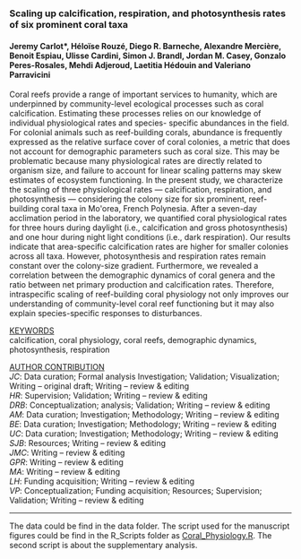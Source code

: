 ### Scaling up calcification, respiration, and photosynthesis rates of six prominent coral taxa
#### Jeremy Carlot*, Héloïse Rouzé, Diego R. Barneche, Alexandre Mercière, Benoit Espiau, Ulisse Cardini, Simon J. Brandl, Jordan M. Casey, Gonzalo Peres-Rosales, Mehdi Adjeroud, Laetitia Hédouin and Valeriano Parravicini

Coral reefs provide a range of important services to humanity, which are underpinned by community-level ecological processes such as coral calcification. Estimating these processes relies on our knowledge of individual physiological rates and species- specific abundances in the field. For colonial animals such as reef-building corals, abundance is frequently expressed as the relative surface cover of coral colonies, a metric that does not account for demographic parameters such as coral size. This may be problematic because many physiological rates are directly related to organism size, and failure to account for linear scaling patterns may skew estimates of ecosystem functioning. In the present study, we characterize the scaling of three physiological rates — calcification, respiration, and photosynthesis — considering the colony size for six prominent, reef-building coral taxa in Mo'orea, French Polynesia. After a seven-day acclimation period in the laboratory, we quantified coral physiological rates for three hours during daylight (i.e., calcification and gross photosynthesis) and one hour during night light conditions (i.e., dark respiration). Our results indicate that area-specific calcification rates are higher for smaller colonies across all taxa. However, photosynthesis and respiration rates remain constant over the colony-size gradient. Furthermore, we revealed a correlation between the demographic dynamics of coral genera and the ratio between net primary production and calcification rates. Therefore, intraspecific scaling of reef-building coral physiology not only improves our understanding of community-level coral reef functioning but it may also explain species-specific responses to disturbances.

<ins>KEYWORDS</ins>\
calcification, coral physiology, coral reefs, demographic dynamics, photosynthesis, respiration

<ins>AUTHOR CONTRIBUTION</ins>\
*JC*: Data curation; Formal analysis Investigation; Validation; Visualization; Writing – original draft; Writing – review & editing\
*HR*: Supervision; Validation; Writing – review & editing\
*DRB*: Conceptualization; analysis; Validation; Writing – review & editing\
*AM*: Data curation; Investigation; Methodology; Writing – review & editing\
*BE*: Data curation; Investigation; Methodology; Writing – review & editing\
*UC*: Data curation; Investigation; Methodology; Writing – review & editing\
*SJB*: Resources; Writing – review & editing\
*JMC*: Writing – review & editing\
*GPR*: Writing – review & editing\
*MA*: Writing – review & editing\
*LH*: Funding acquisition; Writing – review & editing\
*VP*: Conceptualization; Funding acquisition; Resources; Supervision; Validation; Writing – review & editing

--------------

The data could be find in the data folder.
The script used for the manuscript figures could be find in the R_Scripts folder as [Coral_Physiology.R](https://github.com/JayCrlt/Coral_Physiology/tree/master/R_Scripts).
The second script is about the supplementary analysis.

